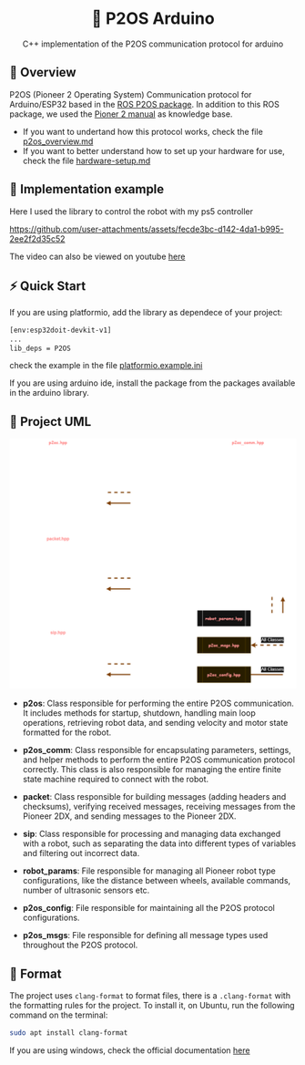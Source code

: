 
<h1 align="center">🔗 P2OS  Arduino</h1>
<p align="center">C++ implementation of the P2OS communication protocol for arduino</p>

## 🎈 Overview

P2OS (Pioneer 2 Operating System) Communication protocol for Arduino/ESP32 based in the [ROS P2OS package](https://github.com/allenh1/p2os). In addition to this ROS package, we used the [Pioner 2 manual](https://www.iri.upc.edu/groups/lrobots/private/Pioneer2/AT_DISK1/DOCUMENTS/p2opman9.pdf) as knowledge base.

- If you want to undertand how this protocol works, check the file [p2os_overview.md](./p2os_overview.md)
- If you want to better understand how to set up your hardware for use, check the file [hardware-setup.md](./hardware_setup.md)

## 🚀 Implementation example

Here I used the library to control the robot with my ps5 controller

https://github.com/user-attachments/assets/fecde3bc-d142-4da1-b995-2ee2f2d35c52

The video can also be viewed on youtube [here](https://www.youtube.com/watch?v=dj5ICpfwBbw)

## ⚡ Quick Start

If you are using platformio, add the library as dependece of your project:

```
[env:esp32doit-devkit-v1]
...
lib_deps = P2OS
```

check the example in the file [platformio.example.ini](./platformio.example.ini)

If you are using arduino ide, install the package from the packages available in the arduino library.

## 🧩 Project UML

![P2OS Arduino UML](./docs/diagramas-test_setup-pioneer_2dx_interface-p2os_comm-Complete.drawio.png)

- **p2os**: Class responsible for performing the entire P2OS communication. It includes methods for startup, shutdown, handling main loop operations, retrieving robot data, and sending velocity and motor state formatted for the robot.

- **p2os_comm**: Class responsible for encapsulating parameters, settings, and helper methods to perform the entire P2OS communication protocol correctly. This class is also responsible for managing the entire finite state machine required to connect with the robot.

- **packet**: Class responsible for building messages (adding headers and checksums), verifying received messages, receiving messages from the Pioneer 2DX, and sending messages to the Pioneer 2DX.

- **sip**: Class responsible for processing and managing data exchanged with a robot, such as separating the data into different types of variables and filtering out incorrect data.

- **robot_params**: File responsible for managing all Pioneer robot type configurations, like the distance between wheels, available commands, number of ultrasonic sensors etc.

- **p2os_config**: File responsible for maintaining all the P2OS protocol configurations.

- **p2os_msgs**: File responsible for defining all message types used throughout the P2OS protocol.

## 🎨 Format

The project uses `clang-format` to format files, there is a `.clang-format` with the formatting rules for the project. To install it, on Ubuntu, run the following command on the terminal:

```bash
sudo apt install clang-format
```

If you are using windows, check the official documentation [here](https://clang.llvm.org/get_started.html)